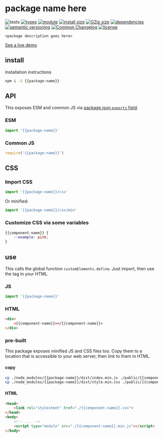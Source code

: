 # package name here
![tests](https://github.com/{{gh-namespace}}/{{repo-name}}/actions/workflows/nodejs.yml/badge.svg)
[![types](https://img.shields.io/npm/types/{{package-name}}?style=flat-square)](README.md)
[![module](https://img.shields.io/badge/module-ESM%2FCJS-blue?style=flat-square)](README.md)
[![install size](https://packagephobia.com/badge?p={{package-name}})](https://packagephobia.com/result?p={{package-name}})
[![GZip size](https://img.badgesize.io/https%3A%2F%2Fesm.sh%2F%40{{gh-namespace}}%2F{{repo-name}}%2Fes2022%2Ffile.mjs%3Fstyle%3Dflat%26compression%3Dgzip?compression=gzip&style=flat-square)](https://esm.sh/@substrate-system/button/es2022/button.mjs)
[![dependencies](https://img.shields.io/badge/dependencies-zero-brightgreen.svg?style=flat-square)](package.json)
[![semantic versioning](https://img.shields.io/badge/semver-2.0.0-blue?logo=semver&style=flat-square)](https://semver.org/)
[![Common Changelog](https://nichoth.github.io/badge/common-changelog.svg)](./CHANGELOG.md)
[![license](https://img.shields.io/badge/license-MIT-brightgreen.svg?style=flat-square)](LICENSE)

`<package description goes here>`

[See a live demo](https://{{gh-namespace}}.github.io/{{repo-name}}/)

<!-- toc -->

## install

Installation instructions

```sh
npm i -S {{package-name}}
```

## API

This exposes ESM and common JS via [package.json `exports` field](https://nodejs.org/api/packages.html#exports).

### ESM
```js
import '{{package-name}}'
```

### Common JS
```js
require('{{package-name}}')
```

## CSS

### Import CSS

```js
import '{{package-name}}/css'
```

Or minified:
```js
import '{{package-name}}/css/min'
```

### Customize CSS via some variables

```css
{{component-name}} {
    --example: pink;
}
```

## use
This calls the global function `customElements.define`. Just import, then use
the tag in your HTML.

### JS
```js
import '{{package-name}}'
```

### HTML
```html
<div>
    <{{component-name}}></{{component-name}}>
</div>
```

### pre-built
This package exposes minified JS and CSS files too. Copy them to a location that is
accessible to your web server, then link to them in HTML.

#### copy
```sh
cp ./node_modules/{{package-name}}/dist/index.min.js ./public/{{component-name}}.min.js
cp ./node_modules/{{package-name}}/dist/style.min.css ./public/{{component-name}}.css
```

#### HTML
```html
<head>
    <link rel="stylesheet" href="./{{component-name}}.css">
</head>
<body>
    <!-- ... -->
    <script type="module" src="./{{component-name}}.min.js"></script>
</body>
```
